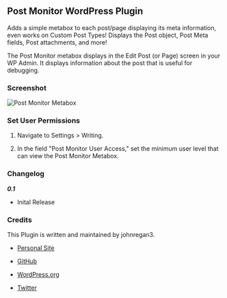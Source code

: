 ## Post Monitor WordPress Plugin ##

Adds a simple metabox to each post/page displaying its meta information, even works on Custom Post Types!  Displays the Post object, 
Post Meta fields, Post attachments, and more!

The Post Monitor metabox displays in the Edit Post (or Page) screen in your WP Admin.  It displays information about the post that is useful for debugging.

### Screenshot ###

![Post Monitor Metabox](https://raw.github.com/johnregan3/post-monitor/master/assets/screenshot-01.png "Post Monitor Metabox")

### Set User Permissions ###

1.  Navigate to Settings > Writing.

2.  In the field "Post Monitor User Access," set the minimum user level that can view the Post Monitor Metabox.

### Changelog ###

***0.1***
* Inital Release

### Credits ###

This Plugin is written and maintained by johnregan3.

* [Personal Site](http://johnregan3.com)

* [GitHub](https://github.com/johnregan3)

* [WordPress.org](http://profiles.wordpress.org/johnregan3)

* [Twitter](https://twitter.com/johnregan3)